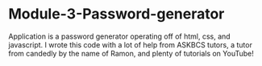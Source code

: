 # Module-3-Password-generator
Application is a password generator operating off of html, css, and javascript. I wrote this code with a lot of help from ASKBCS tutors, a tutor from candedly by the name of Ramon, and plenty of tutorials on YouTube!
